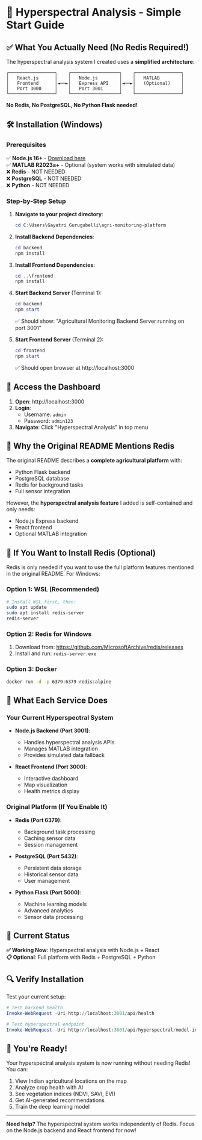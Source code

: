 # 🚀 Hyperspectral Analysis - Simple Start Guide

## ✅ What You Actually Need (No Redis Required!)

The hyperspectral analysis system I created uses a **simplified architecture**:

```
┌─────────────────┐    ┌──────────────────┐    ┌─────────────────┐
│   React.js      │    │   Node.js        │    │   MATLAB        │
│   Frontend      │◄──►│   Express API    │◄──►│   (Optional)    │
│   Port 3000     │    │   Port 3001      │    │                 │
└─────────────────┘    └──────────────────┘    └─────────────────┘
```

**No Redis, No PostgreSQL, No Python Flask needed!**

## 🛠️ Installation (Windows)

### Prerequisites
✅ **Node.js 16+** - [Download here](https://nodejs.org/)  
✅ **MATLAB R2023a+** - Optional (system works with simulated data)  
❌ **Redis** - NOT NEEDED  
❌ **PostgreSQL** - NOT NEEDED  
❌ **Python** - NOT NEEDED  

### Step-by-Step Setup

1. **Navigate to your project directory**:
   ```powershell
   cd C:\Users\Gayatri Gurugubelli\agri-monitoring-platform
   ```

2. **Install Backend Dependencies**:
   ```powershell
   cd backend
   npm install
   ```

3. **Install Frontend Dependencies**:
   ```powershell
   cd ..\frontend
   npm install
   ```

4. **Start Backend Server** (Terminal 1):
   ```powershell
   cd backend
   npm start
   ```
   ✅ Should show: "Agricultural Monitoring Backend Server running on port 3001"

5. **Start Frontend Server** (Terminal 2):
   ```powershell
   cd frontend
   npm start
   ```
   ✅ Should open browser at http://localhost:3000

## 🎯 Access the Dashboard

1. **Open**: http://localhost:3000
2. **Login**: 
   - Username: `admin`
   - Password: `admin123`
3. **Navigate**: Click "Hyperspectral Analysis" in top menu

## 🚨 Why the Original README Mentions Redis

The original README describes a **complete agricultural platform** with:
- Python Flask backend
- PostgreSQL database
- Redis for background tasks
- Full sensor integration

However, the **hyperspectral analysis feature** I added is self-contained and only needs:
- Node.js Express backend
- React frontend
- Optional MATLAB integration

## 🔧 If You Want to Install Redis (Optional)

Redis is only needed if you want to use the full platform features mentioned in the original README. For Windows:

### Option 1: WSL (Recommended)
```bash
# Install WSL first, then:
sudo apt update
sudo apt install redis-server
redis-server
```

### Option 2: Redis for Windows
1. Download from: https://github.com/MicrosoftArchive/redis/releases
2. Install and run: `redis-server.exe`

### Option 3: Docker
```bash
docker run -d -p 6379:6379 redis:alpine
```

## 🎯 What Each Service Does

### Your Current Hyperspectral System
- **Node.js Backend (Port 3001)**: 
  - Handles hyperspectral analysis APIs
  - Manages MATLAB integration
  - Provides simulated data fallback
  
- **React Frontend (Port 3000)**:
  - Interactive dashboard
  - Map visualization
  - Health metrics display

### Original Platform (If You Enable It)
- **Redis (Port 6379)**: 
  - Background task processing
  - Caching sensor data
  - Session management
  
- **PostgreSQL (Port 5432)**:
  - Persistent data storage
  - Historical sensor data
  - User management

- **Python Flask (Port 5000)**:
  - Machine learning models
  - Advanced analytics
  - Sensor data processing

## 🚀 Current Status

**✅ Working Now**: Hyperspectral analysis with Node.js + React  
**📋 Optional**: Full platform with Redis + PostgreSQL + Python

## 🔍 Verify Installation

Test your current setup:

```powershell
# Test backend health
Invoke-WebRequest -Uri http://localhost:3001/api/health

# Test hyperspectral endpoint
Invoke-WebRequest -Uri http://localhost:3001/api/hyperspectral/model-info
```

## 🎉 You're Ready!

Your hyperspectral analysis system is now running without needing Redis! You can:

1. View Indian agricultural locations on the map
2. Analyze crop health with AI
3. See vegetation indices (NDVI, SAVI, EVI)
4. Get AI-generated recommendations
5. Train the deep learning model

---

**Need help?** The hyperspectral system works independently of Redis. Focus on the Node.js backend and React frontend for now!
